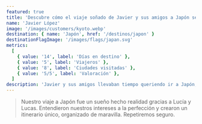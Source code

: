 ```yaml
---
featured: true
title: 'Descubre cómo el viaje soñado de Javier y sus amigos a Japón se hizo realidad con Kilómetros por Explorar'
name: 'Javier López'
image: '/images/customers/kyoto.webp'
destination: { name: 'Japón', href: '/destinos/japon' }
destinationFlagImage: '/images/flags/japan.svg'
metrics:
  [
    { value: '14', label: 'Días en destino' },
    { value: '5', label: 'Viajeros' },
    { value: '8', label: 'Ciudades visitadas' },
    { value: '5/5', label: 'Valoración' },
  ]
description: 'Javier y sus amigos llevaban tiempo queriendo ir a Japón, pero no encontraban el momento de juntarse todos varios días para organizar el viaje como es debido, por lo que decidieron acudir a Kilómetros por Explorar. Quedaron encantados con el viaje.'
---
```


> Nuestro viaje a Japón fue un sueño hecho realidad gracias a Lucía y Lucas. Entendieron nuestros intereses a la perfección y crearon un itinerario único, organizado de maravilla. Repetiremos seguro.
